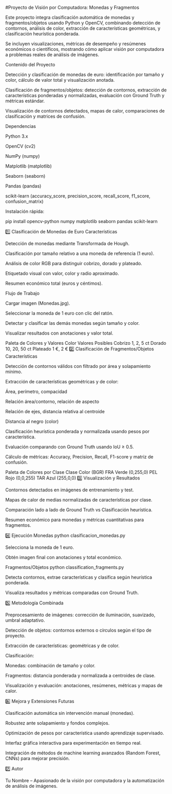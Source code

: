 #Proyecto de Visión por Computadora: Monedas y Fragmentos

Este proyecto integra clasificación automática de monedas y fragmentos/objetos usando Python y OpenCV, combinando detección de contornos, análisis de color, extracción de características geométricas, y clasificación heurística ponderada.

Se incluyen visualizaciones, métricas de desempeño y resúmenes económicos o científicos, mostrando cómo aplicar visión por computadora a problemas reales de análisis de imágenes.

Contenido del Proyecto

Detección y clasificación de monedas de euro: identificación por tamaño y color, cálculo de valor total y visualización anotada.

Clasificación de fragmentos/objetos: detección de contornos, extracción de características ponderadas y normalizadas, evaluación con Ground Truth y métricas estándar.

Visualización de contornos detectados, mapas de calor, comparaciones de clasificación y matrices de confusión.

Dependencias

Python 3.x

OpenCV
 (cv2)

NumPy
 (numpy)

Matplotlib
 (matplotlib)

Seaborn
 (seaborn)

Pandas
 (pandas)

scikit-learn
 (accuracy_score, precision_score, recall_score, f1_score, confusion_matrix)

Instalación rápida:

pip install opencv-python numpy matplotlib seaborn pandas scikit-learn

1️⃣ Clasificación de Monedas de Euro
Características

Detección de monedas mediante Transformada de Hough.

Clasificación por tamaño relativo a una moneda de referencia (1 euro).

Análisis de color RGB para distinguir cobrizo, dorado y plateado.

Etiquetado visual con valor, color y radio aproximado.

Resumen económico total (euros y céntimos).

Flujo de Trabajo

Cargar imagen (Monedas.jpg).

Seleccionar la moneda de 1 euro con clic del ratón.

Detectar y clasificar las demás monedas según tamaño y color.

Visualizar resultados con anotaciones y valor total.

Paleta de Colores y Valores
Color	Valores Posibles
Cobrizo	1, 2, 5 ct
Dorado	10, 20, 50 ct
Plateado	1 €, 2 €
2️⃣ Clasificación de Fragmentos/Objetos
Características

Detección de contornos válidos con filtrado por área y solapamiento mínimo.

Extracción de características geométricas y de color:

Área, perímetro, compacidad

Relación área/contorno, relación de aspecto

Relación de ejes, distancia relativa al centroide

Distancia al negro (color)

Clasificación heurística ponderada y normalizada usando pesos por característica.

Evaluación comparando con Ground Truth usando IoU ≥ 0.5.

Cálculo de métricas: Accuracy, Precision, Recall, F1-score y matriz de confusión.

Paleta de Colores por Clase
Clase	Color (BGR)
FRA	Verde (0,255,0)
PEL	Rojo (0,0,255)
TAR	Azul (255,0,0)
3️⃣ Visualización y Resultados

Contornos detectados en imágenes de entrenamiento y test.

Mapas de calor de medias normalizadas de características por clase.

Comparación lado a lado de Ground Truth vs Clasificación heurística.

Resumen económico para monedas y métricas cuantitativas para fragmentos.

4️⃣ Ejecución
Monedas
python clasificacion_monedas.py


Selecciona la moneda de 1 euro.

Obtén imagen final con anotaciones y total económico.

Fragmentos/Objetos
python classification_fragments.py


Detecta contornos, extrae características y clasifica según heurística ponderada.

Visualiza resultados y métricas comparadas con Ground Truth.

5️⃣ Metodología Combinada

Preprocesamiento de imágenes: corrección de iluminación, suavizado, umbral adaptativo.

Detección de objetos: contornos externos o círculos según el tipo de proyecto.

Extracción de características: geométricas y de color.

Clasificación:

Monedas: combinación de tamaño y color.

Fragmentos: distancia ponderada y normalizada a centroides de clase.

Visualización y evaluación: anotaciones, resúmenes, métricas y mapas de calor.

6️⃣ Mejora y Extensiones Futuras

Clasificación automática sin intervención manual (monedas).

Robustez ante solapamiento y fondos complejos.

Optimización de pesos por característica usando aprendizaje supervisado.

Interfaz gráfica interactiva para experimentación en tiempo real.

Integración de métodos de machine learning avanzados (Random Forest, CNNs) para mejorar precisión.

7️⃣ Autor

Tu Nombre – Apasionado de la visión por computadora y la automatización de análisis de imágenes.